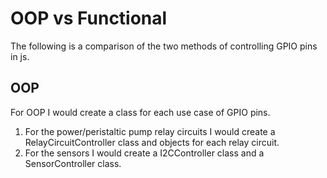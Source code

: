 # OOP vs Functional

The following is a comparison of the two methods of controlling GPIO pins in js.

## OOP

For OOP I would create a class for each use case of GPIO pins.
 
1) For the power/peristaltic pump relay circuits I would create a RelayCircuitController class and objects for each relay circuit.
2) For the sensors I would create a I2CController class and a SensorController class.